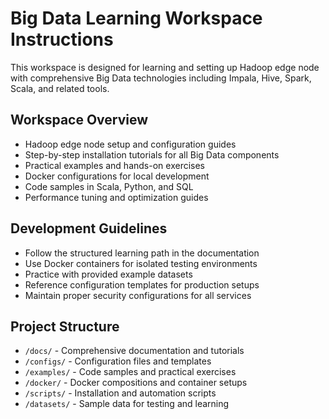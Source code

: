 # Big Data Learning Workspace Instructions

This workspace is designed for learning and setting up Hadoop edge node with comprehensive Big Data technologies including Impala, Hive, Spark, Scala, and related tools.

## Workspace Overview
- Hadoop edge node setup and configuration guides
- Step-by-step installation tutorials for all Big Data components
- Practical examples and hands-on exercises
- Docker configurations for local development
- Code samples in Scala, Python, and SQL
- Performance tuning and optimization guides

## Development Guidelines
- Follow the structured learning path in the documentation
- Use Docker containers for isolated testing environments
- Practice with provided example datasets
- Reference configuration templates for production setups
- Maintain proper security configurations for all services

## Project Structure
- `/docs/` - Comprehensive documentation and tutorials
- `/configs/` - Configuration files and templates
- `/examples/` - Code samples and practical exercises
- `/docker/` - Docker compositions and container setups
- `/scripts/` - Installation and automation scripts
- `/datasets/` - Sample data for testing and learning